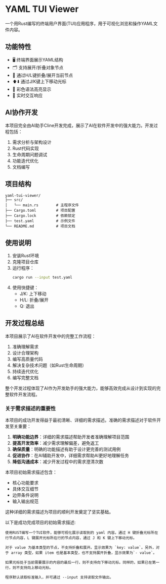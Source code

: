 # YAML TUI Viewer

一个用Rust编写的终端用户界面(TUI)应用程序，用于可视化浏览和操作YAML文件内容。

## 功能特性

- 🖥️ 终端界面展示YAML结构
- 🗂️ 支持展开/折叠对象节点
- 🎯 通过H/L键折叠/展开当前节点
- ⬆️⬇️ 通过J/K键上下移动光标
- 🎨 彩色语法高亮显示
- 🚀 实时交互响应

## AI协作开发

本项目完全由AI助手Cline开发完成，展示了AI在软件开发中的强大能力。开发过程包括：

1. 需求分析与架构设计
2. Rust代码实现
3. 生命周期问题调试
4. 功能迭代优化
5. 文档编写

## 项目结构

```
yaml-tui-viewer/
├── src/
│   └── main.rs        # 主程序文件
├── Cargo.toml         # 项目配置
├── Cargo.lock         # 依赖锁定
├── test.yaml          # 示例文件
└── README.md          # 项目文档
```

## 使用说明

1. 安装Rust环境
2. 克隆项目仓库
3. 运行程序：
   ```bash
   cargo run --input test.yaml
   ```
4. 使用快捷键：
   - J/K: 上下移动
   - H/L: 折叠/展开
   - Q: 退出

## 开发过程总结

本项目展示了AI在软件开发中的完整工作流程：

1. 准确理解需求
2. 设计合理架构
3. 编写高质量代码
4. 解决复杂技术问题（如Rust生命周期）
5. 持续迭代优化
6. 编写完整文档

整个开发过程体现了AI作为开发助手的强大能力，能够高效完成从设计到实现的完整软件开发流程。

### 关于需求描述的重要性

本项目的成功开发得益于最初清晰、详细的需求描述。准确的需求描述对于软件开发至关重要：

1. **明确功能边界**：详细的需求描述帮助开发者准确理解项目范围
2. **提高开发效率**：减少需求理解偏差，避免返工
3. **确保质量**：明确的功能描述有助于设计更完善的测试用例
4. **促进协作**：在AI辅助开发中，详细需求帮助AI更好地理解任务
5. **降低沟通成本**：减少开发过程中的需求澄清次数

本项目初始需求描述包含：
- 核心功能要求
- 具体交互细节
- 边界条件说明
- 输入输出规范

这种详细的需求描述为项目的顺利开发奠定了坚实基础。

以下是成功完成项目的初始需求描述:

```
使用RUST编写一个TUI软件，能够可视化展示读取到的 yaml 内容。通过 H 键折叠光标所在行节点内容，L 键展开光标所在行的节点内容，通过 J 和 K 键上下移动光标。

对于 value 为基本类型的节点，不支持折叠和展开。显示效果为 `key: value`。另外，对于 array 类型，如果 item 也是基本类型，也不支持展开折叠，显示效果为`- value`。

如果光标处于当前需要展示的内容的最后一行，则不支持向下移动光标。同样的，如果已在第一行，则不支持向上移动光标。

程序默认读取标准输入，并可通过 --input 支持读取文件输出。
```
